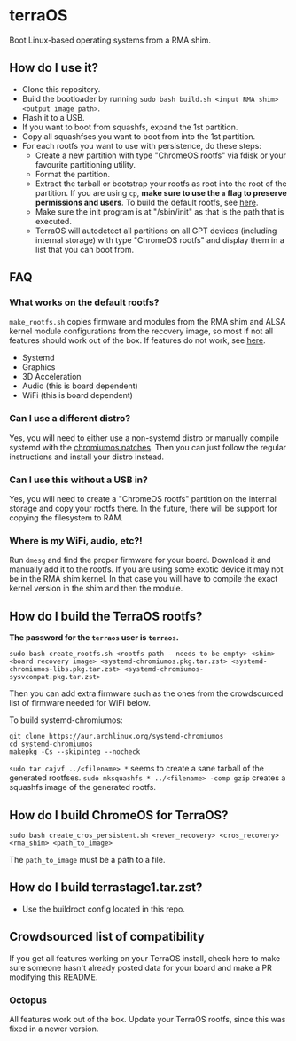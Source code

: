 # terraOS
Boot Linux-based operating systems from a RMA shim.

## How do I use it?
- Clone this repository.
- Build the bootloader by running `sudo bash build.sh <input RMA shim> <output image path>`.
- Flash it to a USB.
- If you want to boot from squashfs, expand the 1st partition.
- Copy all squashfses you want to boot from into the 1st partition.
- For each rootfs you want to use with persistence, do these steps:
   - Create a new partition with type "ChromeOS rootfs" via fdisk or your favourite partitioning utility.
   - Format the partition.
   - Extract the tarball or bootstrap your rootfs as root into the root of the partition. If you are using `cp`, **make sure to use the `a` flag to preserve permissions and users**. To build the default rootfs, see [here](#how-do-i-build-the-terraos-rootfs).
   - Make sure the init program is at "/sbin/init" as that is the path that is executed.
   - TerraOS will autodetect all partitions on all GPT devices (including internal storage) with type "ChromeOS rootfs" and display them in a list that you can boot from.

## FAQ
### What works on the default rootfs?
`make_rootfs.sh` copies firmware and modules from the RMA shim and ALSA kernel module configurations from the recovery image, so most if not all features should work out of the box. If features do not work, see [here](#crowdsourced-list-of-compatibility).
- Systemd
- Graphics
- 3D Acceleration
- Audio (this is board dependent)
- WiFi (this is board dependent)

### Can I use a different distro?
Yes, you will need to either use a non-systemd distro or manually compile systemd with the [chromiumos patches](https://aur.archlinux.org/cgit/aur.git/tree/0002-Disable-mount_nofollow-for-ChromiumOS-kernels.patch?h=systemd-chromiumos). Then you can just follow the regular instructions and install your distro instead.

### Can I use this without a USB in?
Yes, you will need to create a "ChromeOS rootfs" partition on the internal storage and copy your rootfs there. In the future, there will be support for copying the filesystem to RAM.

### Where is my WiFi, audio, etc?!
Run `dmesg` and find the proper firmware for your board. Download it and manually add it to the rootfs. If you are using some exotic device it may not be in the RMA shim kernel. In that case you will have to compile the exact kernel version in the shim and then the module.

## How do I build the TerraOS rootfs?
**The password for the `terraos` user is `terraos`.**
```
sudo bash create_rootfs.sh <rootfs path - needs to be empty> <shim> <board recovery image> <systemd-chromiumos.pkg.tar.zst> <systemd-chromiumos-libs.pkg.tar.zst> <systemd-chromiumos-sysvcompat.pkg.tar.zst>
```

Then you can add extra firmware such as the ones from the crowdsourced list of firmware needed for WiFi below.

To build systemd-chromiumos:
```
git clone https://aur.archlinux.org/systemd-chromiumos
cd systemd-chromiumos
makepkg -Cs --skipinteg --nocheck
```

`sudo tar cajvf ../<filename> *` seems to create a sane tarball of the generated rootfses.
`sudo mksquashfs * ../<filename> -comp gzip` creates a squashfs image of the generated rootfs.

## How do I build ChromeOS for TerraOS?
```
sudo bash create_cros_persistent.sh <reven_recovery> <cros_recovery> <rma_shim> <path_to_image> 
```
The `path_to_image` must be a path to a file.


## How do I build terrastage1.tar.zst?
- Use the buildroot config located in this repo.

## Crowdsourced list of compatibility
If you get all features working on your TerraOS install, check here to make sure someone hasn't already posted data for your board and make a PR modifying this README.

### Octopus
All features work out of the box. Update your TerraOS rootfs, since this was fixed in a newer version.
